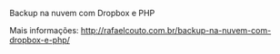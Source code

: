Backup na nuvem com Dropbox e PHP

Mais informações: http://rafaelcouto.com.br/backup-na-nuvem-com-dropbox-e-php/
